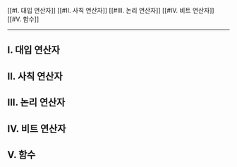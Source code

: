 [[#I. 대입 연산자]]
[[#II. 사칙 연산자]]
[[#III. 논리 연산자]]
[[#IV. 비트 연산자]]
[[#V. 함수]]

---
## I. 대입 연산자
## II. 사칙 연산자
## III. 논리 연산자
## IV. 비트 연산자
## V. 함수

